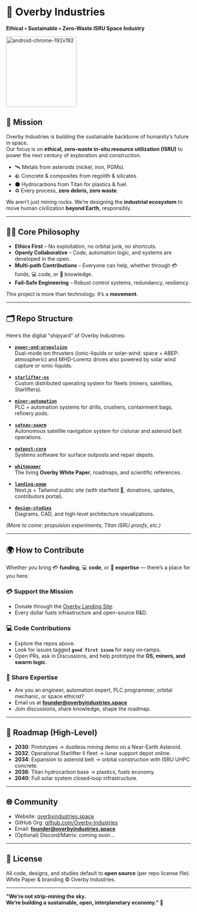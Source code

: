 # 🌌 Overby Industries
**Ethical • Sustainable • Zero‑Waste ISRU Space Industry**

<img width="192" height="192" alt="android-chrome-192x192" src="https://github.com/user-attachments/assets/04ddb6c3-3831-49ed-8ddf-c49c7499d9db" /><!-- put a logo here or link from public site -->

## 🚀 Mission
Overby Industries is building the sustainable backbone of humanity’s future in space.  
Our focus is on **ethical, zero‑waste in‑situ resource utilization (ISRU)** to power the next century of exploration and construction.

- 🛰 Metals from asteroids (nickel, iron, PGMs).  
- 🪨 Concrete & composites from regolith & silicates.  
- 🌑 Hydrocarbons from Titan for plastics & fuel.  
- ♻️ Every process, **zero debris, zero waste**.  

We aren’t just mining rocks. We’re designing the **industrial ecosystem** to move human civilization **beyond Earth**, responsibly.

---

## 🧑‍🚀 Core Philosophy
- **Ethics First** – No exploitation, no orbital junk, no shortcuts.  
- **Openly Collaborative** – Code, automation logic, and systems are developed in the open.  
- **Multi‑path Contributions** – Everyone can help, whether through 💳 funds, 💻 code, or 🧠 knowledge.  
- **Fail‑Safe Engineering** – Robust control systems, redundancy, resiliency.  

This project is more than technology. It’s a **movement**.

---

## 🗂 Repo Structure

Here’s the digital “shipyard” of Overby Industries:

- **[`power-and-propulsion`](https://github.com/Overby-Industries/power-and-propulsion)**  
  Dual-mode ion thrusters (ionic-liquids or solar-wind: space + ABEP: atmospheric) and MHD-Lorentz drives also powered by solar wind capture or ionic-liquids.

- **[`starlifter-os`](https://github.com/Overby-Industries/starlifter-os)**  
  Custom distributed operating system for fleets (miners, satellites, Starlifters).  

- **[`miner-automation`](https://github.com/Overby-Industries/miner-automation)**  
  PLC + automation systems for drills, crushers, containment bags, refinery pods.  

- **[`satnav-swarm`](https://github.com/Overby-Industries/satnav-swarm)**  
  Autonomous satellite navigation system for cislunar and asteroid belt operations.  

- **[`outpost-core`](https://github.com/Overby-Industries/outpost-core)**  
  Systems software for surface outposts and repair depots.  

- **[`whitepaper`](https://github.com/Overby-Industries/whitepaper)**  
  The living **Overby White Paper**, roadmaps, and scientific references.  

- **[`landing-page`](https://github.com/Overby-Industries/landing-page)**  
  Next.js + Tailwind public site (with starfield 🌌, donations, updates, contributors portal).  

- **[`design-studies`](https://github.com/Overby-Industries/design-studies)**  
  Diagrams, CAD, and high‑level architecture visualizations.  

*(More to come: propulsion experiments, Titan ISRU proofs, etc.)*

---

## 🌍 How to Contribute

Whether you bring 💳 **funding**, 💻 **code**, or 🧠 **expertise** — there’s a place for you here.

### 💳 Support the Mission  
- Donate through the [Overby Landing Site](https://overbyindustries.space#get-involved).  
- Every dollar fuels infrastructure and open-source R&D.

### 💻 Code Contributions  
- Explore the repos above.  
- Look for issues tagged **`good first issue`** for easy on‑ramps.  
- Open PRs, ask in Discussions, and help prototype the **OS, miners, and swarm logic**.

### 🧠 Share Expertise  
- Are you an engineer, automation expert, PLC programmer, orbital mechanic, or space ethicist?  
- Email us at **founder@overbyindustries.space**  
- Join discussions, share knowledge, shape the roadmap.  

---

## 📅 Roadmap (High-Level)

- **2030**: Prototypes → dustless mining demo on a Near-Earth Asteroid.  
- **2032**: Operational Starlifter II fleet → lunar support depot online.  
- **2034**: Expansion to asteroid belt → orbital construction with ISRU UHPC concrete.  
- **2036**: Titan hydrocarbon base → plastics, fuels economy.  
- **2040**: Full solar system closed‑loop infrastructure.  

---

## 🌐 Community

- Website: [overbyindustries.space](https://overbyindustries.space)  
- GitHub Org: [github.com/Overby-Industries](https://github.com/Overby-Industries)  
- Email: **founder@overbyindustries.space**  
- (Optional) Discord/Matrix: coming soon…  

---

## 📜 License

All code, designs, and studies default to **open source** (per repo license file).  
White Paper & branding © Overby Industries.  

---

**"We’re not strip-mining the sky.  
We’re building a sustainable, open, interplanetary economy." 🌌**
